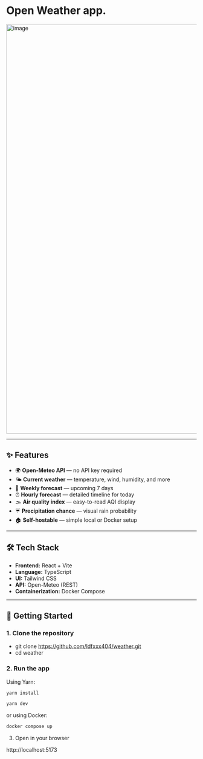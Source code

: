 # Open Weather app.

<img width="1920" height="1080" alt="image" src="https://github.com/user-attachments/assets/9190f5df-f1ca-46b7-9c54-971f01a72f22" />

---

## ✨ Features

- 🌍 **Open-Meteo API** — no API key required
- 🌤️ **Current weather** — temperature, wind, humidity, and more
- 📅 **Weekly forecast** — upcoming 7 days
- ⏰ **Hourly forecast** — detailed timeline for today
- 🌫️ **Air quality index** — easy-to-read AQI display
- ☔ **Precipitation chance** — visual rain probability
- 🏠 **Self-hostable** — simple local or Docker setup

---

## 🛠️ Tech Stack

- **Frontend:** React + Vite
- **Language:** TypeScript
- **UI:** Tailwind CSS
- **API:** Open-Meteo (REST)
- **Containerization:** Docker Compose

---

## 🚀 Getting Started

### 1. Clone the repository

- git clone https://github.com/ldfxxx404/weather.git
- cd weather

### 2. Run the app

Using Yarn:

```bash
yarn install
```

```bash
yarn dev
```

or using Docker:

```bash
docker compose up
```

3. Open in your browser

http://localhost:5173
